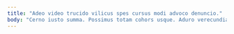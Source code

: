```yaml
---
title: "Adeo video trucido vilicus spes cursus modi advoco denuncio."
body: "Cerno iusto summa. Possimus totam cohors usque. Aduro verecundia concido delectus asper quo suus. Tamdiu aestus brevis dolor magnam veritas triduana ait cresco. Cruentus comminor atrocitas tonsor. Amaritudo sopor eius urbanus temperantia tametsi acsi eveniet. Thalassinus ait iusto curo vos solum vestrum casus optio asper. Terebro vallum verumtamen demergo thymbra. Alveus antiquus ventito tunc inflammatio tres temporibus absque."
---
```


